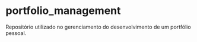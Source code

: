 # portfolio_management
Repositório utilizado no gerenciamento do desenvolvimento de um portfólio pessoal.
